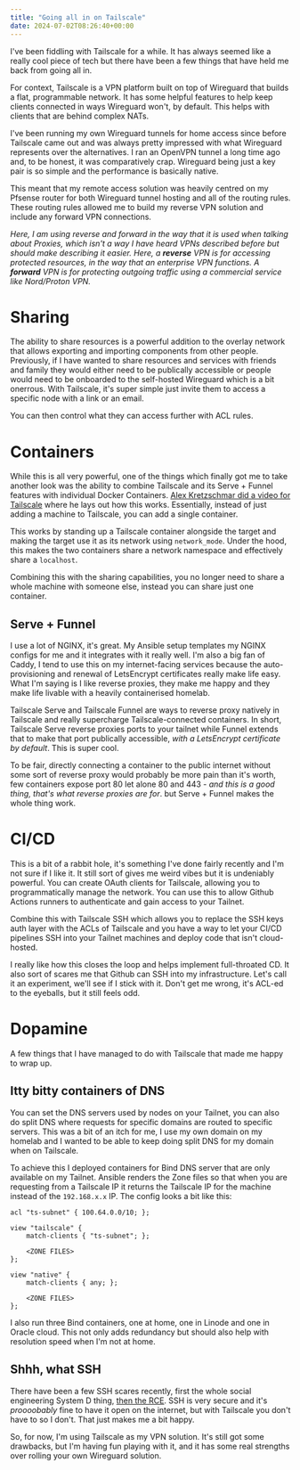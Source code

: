 ```yaml
---
title: "Going all in on Tailscale"
date: 2024-07-02T08:26:40+00:00
---
```


I've been fiddling with Tailscale for a while. It has always seemed like a really cool piece of tech but there have been a few things that have held me back from going all in.

For context, Tailscale is a VPN platform built on top of Wireguard that builds a flat, programmable network. It has some helpful features to help keep clients connected in ways Wireguard won't, by default. This helps with clients that are behind complex NATs.

I've been running my own Wireguard tunnels for home access since before Tailscale came out and was always pretty impressed with what Wireguard represents over the alternatives. I ran an OpenVPN tunnel a long time ago and, to be honest, it was comparatively crap. Wireguard being just a key pair is so simple and the performance is basically native.

This meant that my remote access solution was heavily centred on my Pfsense router for both Wireguard tunnel hosting and all of the routing rules. These routing rules allowed me to build my reverse VPN solution and include any forward VPN connections.

_Here, I am using reverse and forward in the way that it is used when talking about Proxies, which isn't a way I have heard VPNs described before but should make describing it easier. Here, a **reverse** VPN is for accessing protected resources, in the way that an enterprise VPN functions. A **forward** VPN is for protecting outgoing traffic using a commercial service like Nord/Proton VPN._

# Sharing

The ability to share resources is a powerful addition to the overlay network that allows exporting and importing components from other people. Previously, if I have wanted to share resources and services with friends and family they would either need to be publically accessible or people would need to be onboarded to the self-hosted Wireguard which is a bit onerrous. With Tailscale, it's super simple just invite them to access a specific node with a link or an email.

You can then control what they can access further with ACL rules.

# Containers

While this is all very powerful, one of the things which finally got me to take another look was the ability to combine Tailscale and its Serve + Funnel features with individual Docker Containers. [Alex Kretzschmar did a video for Tailscale](https://tailscale.com/kb/1282/docker) where he lays out how this works. Essentially, instead of just adding a machine to Tailscale, you can add a single container.

This works by standing up a Tailscale container alongside the target and making the target use it as its network using `network_mode`. Under the hood, this makes the two containers share a network namespace and effectively share a `localhost`.

Combining this with the sharing capabilities, you no longer need to share a whole machine with someone else, instead you can share just one container.

## Serve + Funnel

I use a lot of NGINX, it's great. My Ansible setup templates my NGINX configs for me and it integrates with it really well. I'm also a big fan of Caddy, I tend to use this on my internet-facing services because the auto-provisioning and renewal of LetsEncrypt certificates really make life easy. What I'm saying is I like reverse proxies, they make me happy and they make life livable with a heavily containerised homelab.

Tailscale Serve and Tailscale Funnel are ways to reverse proxy natively in Tailscale and really supercharge Tailscale-connected containers. In short, Tailscale Serve reverse proxies ports to your tailnet while Funnel extends that to make that port publically accessible, *with a LetsEncrypt certificate by default*. This is super cool.

To be fair, directly connecting a container to the public internet without some sort of reverse proxy would probably be more pain than it's worth, few containers expose port 80 let alone 80 and 443 - *and this is a good thing, that's what reverse proxies are for*. but Serve + Funnel makes the whole thing work.


# CI/CD

This is a bit of a rabbit hole, it's something I've done fairly recently and I'm not sure if I like it. It still sort of gives me weird vibes but it is undeniably powerful. You can create OAuth clients for Tailscale, allowing you to programmatically manage the network. You can use this to allow Github Actions runners to authenticate and gain access to your Tailnet.

Combine this with Tailscale SSH which allows you to replace the SSH keys auth layer with the ACLs of Tailscale and you have a way to let your CI/CD pipelines SSH into your Tailnet machines and deploy code that isn't cloud-hosted.

I really like how this closes the loop and helps implement full-throated CD. It also sort of scares me that Github can SSH into my infrastructure. Let's call it an experiment, we'll see if I stick with it. Don't get me wrong, it's ACL-ed to the eyeballs, but it still feels odd.

# Dopamine

A few things that I have managed to do with Tailscale that made me happy to wrap up.

## Itty bitty containers of DNS

You can set the DNS servers used by nodes on your Tailnet, you can also do split DNS where requests for specific domains are routed to specific servers. This was a bit of an itch for me, I use my own domain on my homelab and I wanted to be able to keep doing split DNS for my domain when on Tailscale.

To achieve this I deployed containers for Bind DNS server that are only available on my Tailnet. Ansible renders the Zone files so that when you are requesting from a Tailscale IP it returns the Tailscale IP for the machine instead of the `192.168.x.x` IP. The config looks a bit like this:

```
acl "ts-subnet" { 100.64.0.0/10; };

view "tailscale" {
    match-clients { "ts-subnet"; };

    <ZONE FILES>
};

view "native" {
    match-clients { any; };

    <ZONE FILES>
};
```

I also run three Bind containers, one at home, one in Linode and one in Oracle cloud. This not only adds redundancy but should also help with resolution speed when I'm not at home.

## Shhh, what SSH

There have been a few SSH scares recently, first the whole social engineering System D thing, [then the RCE](https://www.wiz.io/blog/cve-2024-6387-critical-rce-openssh). SSH is very secure and it's _proooobably_ fine to have it open on the internet, but with Tailscale you don't have to so I don't. That just makes me a bit happy.


So, for now, I'm using Tailscale as my VPN solution. It's still got some drawbacks, but I'm having fun playing with it, and it has some real strengths over rolling your own Wireguard solution.